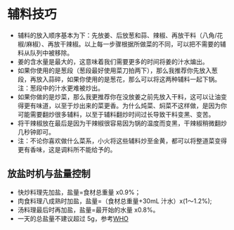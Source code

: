 # 辅料技巧

* 辅料的放入顺序基本为下：先放姜、后放葱和蒜、辣椒、再放干料（八角/花椒/麻椒）、再放干辣椒。以上每一步骤根据所做菜的不同，可以把不需要的辅料从队列中被移除。
* 姜的含水量是最大的，这意味着我们需要更多的时间将姜的汁水煸出。
* 如果你使用的是葱段（葱段最好使用菜刀拍两下），那么我推荐你先放入葱段，再放入蒜碎，如果你使用的是葱花，那么可以将这两种辅料一起下锅。注：葱段中的汁水更难被炒出。
* 如果你做的是炒菜，那么我更推荐你在没放姜之前先放入干料，这可以让油变得更有味道，以至于炒出来的菜更香。为什么炖菜、焖菜不这样做，是因为你可能需要翻炒很多辅料，以至于辅料翻炒时间过长导致干料变黑、变苦。
* 将干辣椒放在最后是因为干辣椒很容易因为锅的温度而变黑，干辣椒稍微翻炒几秒钟即可。
* 注：不论你喜欢做什么菜系，小火将这些辅料炒至金黄，都可以将整道菜变得更有香味，这是调料所不能给予的。

## 放盐时机与盐量控制

* 快炒料理先加盐，盐量=食材总重量 x0.9%；
* 肉食料理八成熟时加盐，盐量=（食材总重量+30mL 汁水）x(1～1.2%);
* 汤料理最后时再加盐，盐量=最开始的水量 x0.8%。
* 一天的总盐量不建议超过 5g，参考[WHO](https://www.who.int/zh/news-room/fact-sheets/detail/salt-reduction)
